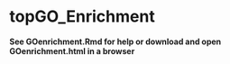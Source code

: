 # topGO_Enrichment
**See GOenrichment.Rmd for help or download and open GOenrichment.html in a browser**
